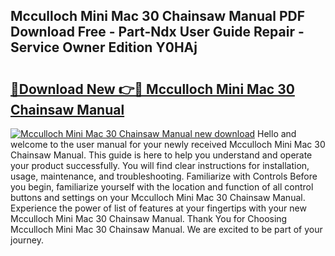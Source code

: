 ## Mcculloch Mini Mac 30 Chainsaw Manual PDF Download Free - Part-Ndx User Guide Repair - Service Owner Edition Y0HAj

# <h2><a href="http://bc59815.oget.top/?id=Mcculloch+Mini+Mac+30+Chainsaw+Manual">🔗Download New 👉🔴 Mcculloch Mini Mac 30 Chainsaw Manual</a></h2>

[![Mcculloch Mini Mac 30 Chainsaw Manual new download](https://i.imgur.com/5g1atiW.png)](http://bc59815.oget.top/?id=Mcculloch+Mini+Mac+30+Chainsaw+Manual)
Hello and welcome to the user manual for your newly received Mcculloch Mini Mac 30 Chainsaw Manual. This guide is here to help you understand and operate your product successfully. You will find clear instructions for installation, usage, maintenance, and troubleshooting. Familiarize with Controls Before you begin, familiarize yourself with the location and function of all control buttons and settings on your Mcculloch Mini Mac 30 Chainsaw Manual. Experience the power of list of features at your fingertips with your new Mcculloch Mini Mac 30 Chainsaw Manual. Thank You for Choosing Mcculloch Mini Mac 30 Chainsaw Manual. We are excited to be part of your journey.
